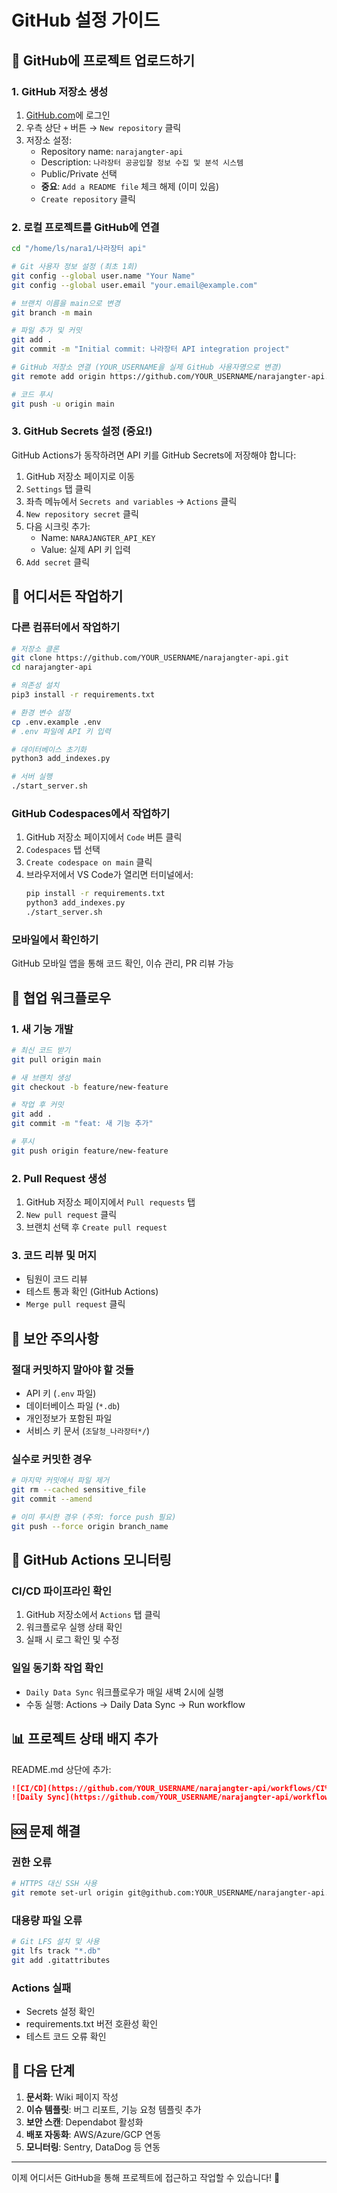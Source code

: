 # GitHub 설정 가이드

## 🚀 GitHub에 프로젝트 업로드하기

### 1. GitHub 저장소 생성

1. [GitHub.com](https://github.com)에 로그인
2. 우측 상단 `+` 버튼 → `New repository` 클릭
3. 저장소 설정:
   - Repository name: `narajangter-api`
   - Description: `나라장터 공공입찰 정보 수집 및 분석 시스템`
   - Public/Private 선택
   - **중요**: `Add a README file` 체크 해제 (이미 있음)
   - `Create repository` 클릭

### 2. 로컬 프로젝트를 GitHub에 연결

```bash
cd "/home/ls/nara1/나라장터 api"

# Git 사용자 정보 설정 (최초 1회)
git config --global user.name "Your Name"
git config --global user.email "your.email@example.com"

# 브랜치 이름을 main으로 변경
git branch -m main

# 파일 추가 및 커밋
git add .
git commit -m "Initial commit: 나라장터 API integration project"

# GitHub 저장소 연결 (YOUR_USERNAME을 실제 GitHub 사용자명으로 변경)
git remote add origin https://github.com/YOUR_USERNAME/narajangter-api.git

# 코드 푸시
git push -u origin main
```

### 3. GitHub Secrets 설정 (중요!)

GitHub Actions가 동작하려면 API 키를 GitHub Secrets에 저장해야 합니다:

1. GitHub 저장소 페이지로 이동
2. `Settings` 탭 클릭
3. 좌측 메뉴에서 `Secrets and variables` → `Actions` 클릭
4. `New repository secret` 클릭
5. 다음 시크릿 추가:
   - Name: `NARAJANGTER_API_KEY`
   - Value: 실제 API 키 입력
6. `Add secret` 클릭

## 📱 어디서든 작업하기

### 다른 컴퓨터에서 작업하기

```bash
# 저장소 클론
git clone https://github.com/YOUR_USERNAME/narajangter-api.git
cd narajangter-api

# 의존성 설치
pip3 install -r requirements.txt

# 환경 변수 설정
cp .env.example .env
# .env 파일에 API 키 입력

# 데이터베이스 초기화
python3 add_indexes.py

# 서버 실행
./start_server.sh
```

### GitHub Codespaces에서 작업하기

1. GitHub 저장소 페이지에서 `Code` 버튼 클릭
2. `Codespaces` 탭 선택
3. `Create codespace on main` 클릭
4. 브라우저에서 VS Code가 열리면 터미널에서:
   ```bash
   pip install -r requirements.txt
   python3 add_indexes.py
   ./start_server.sh
   ```

### 모바일에서 확인하기

GitHub 모바일 앱을 통해 코드 확인, 이슈 관리, PR 리뷰 가능

## 🔄 협업 워크플로우

### 1. 새 기능 개발
```bash
# 최신 코드 받기
git pull origin main

# 새 브랜치 생성
git checkout -b feature/new-feature

# 작업 후 커밋
git add .
git commit -m "feat: 새 기능 추가"

# 푸시
git push origin feature/new-feature
```

### 2. Pull Request 생성
1. GitHub 저장소 페이지에서 `Pull requests` 탭
2. `New pull request` 클릭
3. 브랜치 선택 후 `Create pull request`

### 3. 코드 리뷰 및 머지
- 팀원이 코드 리뷰
- 테스트 통과 확인 (GitHub Actions)
- `Merge pull request` 클릭

## 🔐 보안 주의사항

### 절대 커밋하지 말아야 할 것들
- API 키 (`.env` 파일)
- 데이터베이스 파일 (`*.db`)
- 개인정보가 포함된 파일
- 서비스 키 문서 (`조달청_나라장터*/`)

### 실수로 커밋한 경우
```bash
# 마지막 커밋에서 파일 제거
git rm --cached sensitive_file
git commit --amend

# 이미 푸시한 경우 (주의: force push 필요)
git push --force origin branch_name
```

## 🚨 GitHub Actions 모니터링

### CI/CD 파이프라인 확인
1. GitHub 저장소에서 `Actions` 탭 클릭
2. 워크플로우 실행 상태 확인
3. 실패 시 로그 확인 및 수정

### 일일 동기화 작업 확인
- `Daily Data Sync` 워크플로우가 매일 새벽 2시에 실행
- 수동 실행: Actions → Daily Data Sync → Run workflow

## 📊 프로젝트 상태 배지 추가

README.md 상단에 추가:
```markdown
![CI/CD](https://github.com/YOUR_USERNAME/narajangter-api/workflows/CI%2FCD%20Pipeline/badge.svg)
![Daily Sync](https://github.com/YOUR_USERNAME/narajangter-api/workflows/Daily%20Data%20Sync/badge.svg)
```

## 🆘 문제 해결

### 권한 오류
```bash
# HTTPS 대신 SSH 사용
git remote set-url origin git@github.com:YOUR_USERNAME/narajangter-api.git
```

### 대용량 파일 오류
```bash
# Git LFS 설치 및 사용
git lfs track "*.db"
git add .gitattributes
```

### Actions 실패
- Secrets 설정 확인
- requirements.txt 버전 호환성 확인
- 테스트 코드 오류 확인

## 📝 다음 단계

1. **문서화**: Wiki 페이지 작성
2. **이슈 템플릿**: 버그 리포트, 기능 요청 템플릿 추가
3. **보안 스캔**: Dependabot 활성화
4. **배포 자동화**: AWS/Azure/GCP 연동
5. **모니터링**: Sentry, DataDog 등 연동

---

이제 어디서든 GitHub을 통해 프로젝트에 접근하고 작업할 수 있습니다! 🎉